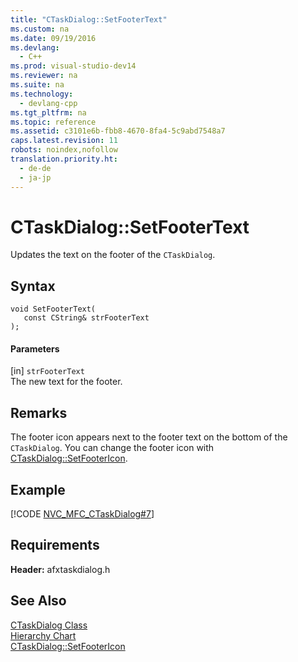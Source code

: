 ```yaml
---
title: "CTaskDialog::SetFooterText"
ms.custom: na
ms.date: 09/19/2016
ms.devlang: 
  - C++
ms.prod: visual-studio-dev14
ms.reviewer: na
ms.suite: na
ms.technology: 
  - devlang-cpp
ms.tgt_pltfrm: na
ms.topic: reference
ms.assetid: c3101e6b-fbb8-4670-8fa4-5c9abd7548a7
caps.latest.revision: 11
robots: noindex,nofollow
translation.priority.ht: 
  - de-de
  - ja-jp
---
```

# CTaskDialog::SetFooterText
Updates the text on the footer of the `CTaskDialog`.  
  
## Syntax  
  
```  
void SetFooterText(  
   const CString& strFooterText  
);  
```  
  
#### Parameters  
 [in] `strFooterText`  
 The new text for the footer.  
  
## Remarks  
 The footer icon appears next to the footer text on the bottom of the `CTaskDialog`. You can change the footer icon with [CTaskDialog::SetFooterIcon](../vs140/CTaskDialog--SetFooterIcon.md).  
  
## Example  
 [!CODE [NVC_MFC_CTaskDialog#7](../CodeSnippet/VS_Snippets_Cpp/NVC_MFC_CTaskDialog#7)]  
  
## Requirements  
 **Header:** afxtaskdialog.h  
  
## See Also  
 [CTaskDialog Class](../vs140/CTaskDialog-Class.md)   
 [Hierarchy Chart](../vs140/Hierarchy-Chart.md)   
 [CTaskDialog::SetFooterIcon](../vs140/CTaskDialog--SetFooterIcon.md)
